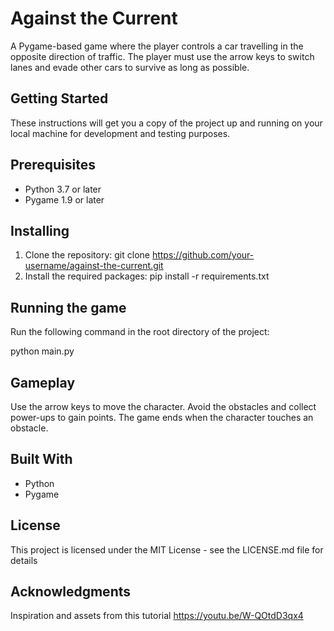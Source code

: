 # Against the Current
A Pygame-based game where the player controls a car travelling in the opposite direction of traffic. The player must use the arrow keys to switch lanes and evade other cars to survive as long as possible.

## Getting Started
These instructions will get you a copy of the project up and running on your local machine for development and testing purposes.

## Prerequisites
* Python 3.7 or later
* Pygame 1.9 or later

## Installing
1. Clone the repository:
  git clone https://github.com/your-username/against-the-current.git
2. Install the required packages:
  pip install -r requirements.txt
  
## Running the game
Run the following command in the root directory of the project:

python main.py

## Gameplay
Use the arrow keys to move the character.
Avoid the obstacles and collect power-ups to gain points.
The game ends when the character touches an obstacle.

## Built With
* Python
* Pygame
 
## License
This project is licensed under the MIT License - see the LICENSE.md file for details

## Acknowledgments
Inspiration and assets from this tutorial
https://youtu.be/W-QOtdD3qx4
